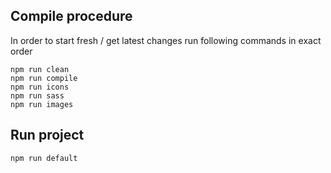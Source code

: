 ## Compile procedure
In order to start fresh / get latest changes run following commands in exact order

```
npm run clean 
npm run compile
npm run icons
npm run sass
npm run images
```

## Run project

```
npm run default
```
